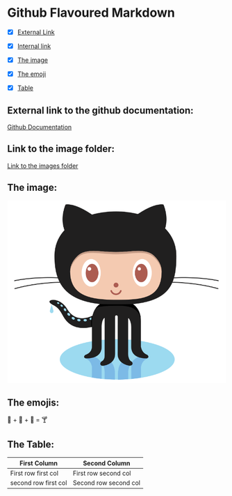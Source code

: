 # Github Flavoured Markdown

- [x] [External Link](#External-link-to-the-github-documentation)
- [x] [Internal link](#Link-to-the-image-folder)
- [x] [The image](#The-image)
- [X] [The emoji](#The-emojis) 
- [x] [Table](#The-Table)



## External link to the github documentation:
[Github Documentation](https://help.github.com/en)

## Link to the image folder:
[Link to the images folder](./images)

## The image:
![some image](./images/logo.png)

## The emojis:
 🍓 + 🍌 + 🥛 = 🍸


## The Table:

| First Column | Second Column |
| ------- | ----- |
|First row first col|First row second col|
|second row first col|Second row second col|
